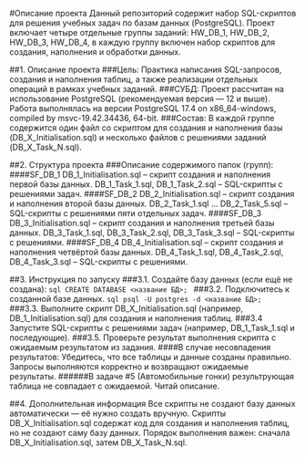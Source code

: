 #Описание проекта
Данный репозиторий содержит набор SQL-скриптов для решения учебных задач по базам данных (PostgreSQL). Проект включает четыре отдельные группы заданий: HW_DB_1, HW_DB_2, HW_DB_3, HW_DB_4, в каждую группу включен набор скриптов для создания, наполнения и обработки данных.

##1. Описание проекта
###Цель: Практика написания SQL-запросов, создания и наполнения таблиц, а также реализации отдельных операций в рамках учебных заданий.
###СУБД: Проект рассчитан на использование PostgreSQL (рекомендуемая версия — 12 и выше). Работа выполнялась на версии PostgreSQL 17.4 on x86_64-windows, compiled by msvc-19.42.34436, 64-bit.
###Состав: В каждой группе содержится один файл со скриптом для создания и наполнения базы (DB_X_Initialisation.sql) и несколько файлов с решениями заданий (DB_X_Task_N.sql).

##2. Структура проекта
###Описание содержимого папок (групп):
####SF_DB_1
    DB_1_Initialisation.sql – скрипт создания и наполнения первой базы данных.
    DB_1_Task_1.sql, DB_1_Task_2.sql – SQL-скрипты с решениями задач.
####SF_DB_2
    DB_2_Initialisation.sql – скрипт создания и наполнения второй базы данных.
    DB_2_Task_1.sql ... DB_2_Task_5.sql – SQL-скрипты с решениями пяти отдельных задач.
####SF_DB_3
    DB_3_Initialisation.sql – скрипт создания и наполнения третьей базы данных.
    DB_3_Task_1.sql, DB_3_Task_2.sql, DB_3_Task_3.sql – SQL-скрипты с решениями.
####SF_DB_4
    DB_4_Initialisation.sql – скрипт создания и наполнения четвёртой базы данных.
    DB_4_Task_1.sql, DB_4_Task_2.sql, DB_4_Task_3.sql – SQL-скрипты с решениями.

##3. Инструкция по запуску
###3.1. Создайте базу данных (если ещё не создана):
``sql
CREATE DATABASE <название БД>;
``
###3.2. Подключитесь к созданной базе данных.
``sql
psql -U postgres -d <название БД>;
``
###3.3. Выполните скрипт DB_X_Initialisation.sql (например, DB_1_Initialisation.sql) для создания и наполнения таблиц.
###3.4 Запустите SQL-скрипты с решениями задач (например, DB_1_Task_1.sql и последующие).
###3.5. Проверьте результат выполнения скрипта с ожидаемым результатом из задания. 
####В случае несовпадения результатов: 
    Убедитесь, что все таблицы и данные созданы правильно.
    Запросы выполняются корректно и возвращают ожидаемые результаты.
######В задаче #5 (Автомобильные гонки) результрующая таблица не совпадает с ожидаемой. Читай описание.

##4. Дополнительная информация
Все скрипты не создают базу данных автоматически — её нужно создать вручную.
Скрипты DB_X_Initialisation.sql содержат код для создания и наполнения таблиц, но не создают саму базу данных.
Порядок выполнения важен: сначала DB_X_Initialisation.sql, затем DB_X_Task_N.sql.
